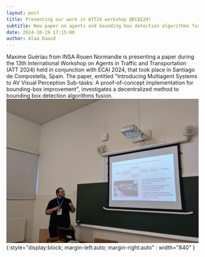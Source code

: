 ```yaml
---
layout: post
title: Presenting our work in ATT24 workshop @ECAI24!
subtitle: New paper on agents and bounding box detection algorithms fusion
date: 2024-10-19 17:15:00
author: Alaa Daoud
---
```

Maxime Guériau from INSA Rouen Normandie is presenting a paper during the 13th International Workshop on Agents in Traffic and Transportation (ATT 2024) held in conjunction with ECAI 2024, that took place in Santiago de Compostella, Spain.
The paper, entitled "Introducing Multiagent Systems to AV Visual Perception Sub-tasks: A proof-of-concept implementation for bounding-box improvement", investigates a decentralized method to bounding box detection algorithms fusion.
![ATT24 @ECAI24 presentation](/img/posts/ATT24_ECAI24_Multitrans.jpg){:style="display:block; margin-left:auto; margin-right:auto" : width="840" }  
